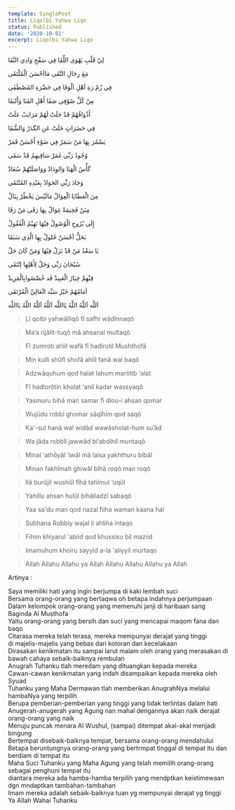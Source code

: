 ```yaml
---
template: SinglePost
title: Liqolbi Yahwa Liqo
status: Published
date: '2020-10-01'
excerpt: Liqolbi Yahwa Liqo
---
```

لِيْ قَلْبِ يَهْوَی اللِّقَا فِي سَفْحِ وَادِي النَّقَا

مَعَ رِجَالِ التَّقَی مَاأحْسَنَ الْمُلْتَقَی

فِي زُمْ.رَةِ أهْلِ الْوَفَا فِي حَضْرَةِ المُصْطَفَى

مِنْ کُلِّ صُوْفِي صَفَا أَهْلِ الفَنَا وَاْلبَقَا

أَذْوَاقُهُمْ قَدْ حَلَتْ لَهُمْ مَرَاتِبْ عَلَتْ

فِي حَضَرَاتٍ خَلَتْ عَنِ الگدَرْ وَالشَّقَا

يَسْمُرَ بِهَا مَنْ سَمَرْ فِي ضَوْءِ أَحْسَنْ قَمَرْ

وُجُودُ رَبِّي غَمَرْ سَاقِيهِمُ قَدْ سَقَی

گأْسُ الْهَنَا وَالوِدَادْ وَوَاصَلَتْهُمْ سُعَادْ

وَجَادَ رَبِّي الجَوَادْ بِعَبْدِهِ المُنْتَقَی

مِنَ الْعَطَايَا الْعِوَالْ مَالَيْسَ يَخْطُرْ بِبَالْ

مِنَنْ فَخِيمَةْ غِوَالْ بِهَا رَقَی مَنْ رَقَا

إِلَی بُرُوجِ الْوُصُولْ فِيْهَا تَهِيْمُ الْعُقُولْ

يَحَلُّ أحْسَنْ حُلولْ بِهِا الَّذِي سَبَقَا

يَا سَعْدُ مَنْ قَدْ نَزَلْ فِيْهَا وَمَنْ كَانَ حَلْ

سُبْحَانَ رَبِّي وَجَلْ لِأَهْلِهِا إنْتَقَى

فِيْهِمْ خِيَارُ الْعَبِيدْ قَد خُصِّصُوابِالْمَزِيدْ

أمَامُهُمْ خَيْرُ سَيِّد الَعَالِيِّ الْمُرْتَقَى


اَللَّه اَللَّهُ اللَّهُ يَااللَّه اَللَّهُ اَللَّهُ اللَّهُ يَااللَّه






> Lî qolbi yahwâlliqô fî safhi wâdînnaqô

> Ma’a rijâlit-tuqô mâ ahsanal multaqô

> Fî zumroti ahlil wafâ fî hadlrotil Mushthofâ

> Min kulli shûfî shofâ ahlil fanâ wal baqô

> Adzwâquhum qod halat lahum marôtib ‘alat

> Fî hadlorôtin kholat ‘anil kadar wassyaqô

> Yasmuru bihâ man samar fî dlou-i ahsan qomar

> Wujûdu robbî ghomar sâqîhim qod saqô

> Ka'-sul hanâ wal widâd wawâsholat-hum su’âd

> Wa jâda robbîl jawwâd bi’abdihil muntaqô

> Minal ‘athôyâl ‘iwâl mâ laisa yakhthuru bibâl

> Minan fakhîmah ghiwâl bihâ roqô man roqô

> Ilâ burûjil wushûl fîhâ tahîmul ‘uqûl

> Yahillu ahsan hulûl bihâlladzî sabaqô

> Yaa sa'du man qod nazal fiiha waman kaana hal

> Subhana Robbiy wajal li ahliha intaqo

> Fihim khiyarul 'abiid qod khussisu bil maziid

> Imamuhum khoiru sayyid a-la 'aliyyil murtaqo

> Allah Allahu  Allahu ya Allah Allahu Allahu  Allahu ya Allah

Artinya : 


Saya memiliki hati yang ingin berjumpa di kaki lembah suci  
Bersama orang-orang yang bertaqwa oh betapa indahnya perjumpaan  
Dalam kelompok orang-orang yang memenuhi janji di haribaan sang Baginda Al Musthofa  
Yaitu orang-orang yang bersih dan suci yang mencapai maqom fana dan baqo  
Citarasa mereka telah terasa, mereka mempunyai derajat yang tinggi  
di majelis-majelis yang bebas dari kotoran dan kecelakaan  
Dirasakan kenikmatan itu sampai larut malam oleh orang yang merasakan di bawah cahaya   sebaik-baiknya rembulan  
Anugrah Tuhanku tlah meredam yang dituangkan kepada mereka  
Cawan-cawan kenikmatan yang indah disampaikan kepada mereka oleh Syuad  
Tuhanku yang Maha Dermawan tlah memberikan AnugrahNya melalui hambaNya yang terpilih  
Berupa pemberian-pemberian yang tinggi yang tidak terlintas dalam hati  
Anugerah-anugerah yang Agung nan mahal dengannya akan naik derajat orang-orang yang naik  
Menuju puncak menara Al Wushul, (sampai) ditempat akal-akal menjadi bingung  
Bertempat disebaik-baiknya tempat, bersama orang-orang mendahului  
Betapa beruntungnya orang-orang yang bertrmpat tinggal di tempat itu dan berdiam di tempat itu  
Maha Suci Tuhanku yang Maha Agung yang telah memilih orang-orang sebagai penghuni tempat itu  
diantara mereka ada hamba-hamba terpilih yang mendptkan keistimewaan dgn mndaptkan tambahan-tambahan  
Imam mereka adalah sebaik-baiknya tuan yg mempunyai derajat yg tinggi  
Ya Allah Wahai Tuhanku  

